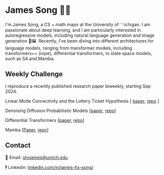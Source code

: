 # James Song 🚀🤖

I'm James Song, a CS + math major at the University of 〽️ichigan. I am passionate about deep learning, and I am particularly interested in autoregressive models, including natural language generation and image generation 📝🖼️. Recently, I've been diving into different architectures for language models, ranging from transformer models, including transformers++ (rope), differential transformers, to state space models, such as S4 and Mamba. 

## Weekly Challenge
I reproduce a recently published research paper biweekly, starting Sep 2024. 

Linear Mode Connectivity and the Lottery Ticket Hypothesis [ [paper](https://arxiv.org/abs/1912.05671), [repo](https://github.com/james-hx-song/lmc-transformers) ]

Denoising Diffusion Probabilistic Models [[paper](https://arxiv.org/pdf/2006.11239), [repo](https://github.com/james-hx-song/DDPM)]

Differential Transformers [[paper](https://arxiv.org/pdf/2410.05258), [repo](https://github.com/james-hx-song/DiffXformer)]

Mamba [[Paper](https://arxiv.org/abs/2312.00752), [repo](https://github.com/james-hx-song/minMamba)]

## Contact
📧 Email: shxjames@umich.edu

🕴️ Linkedin: [linkedin.com/in/james-hx-song/](https://www.linkedin.com/in/james-hx-song/)

